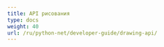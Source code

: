 ```yaml
---
title: API рисования
type: docs
weight: 40
url: /ru/python-net/developer-guide/drawing-api/
---
```


